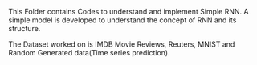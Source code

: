 This Folder contains Codes to understand and implement Simple RNN. A simple model is developed to understand the concept of RNN and its structure. 

The Dataset worked on is IMDB Movie Reviews, Reuters, MNIST and Random Generated data(Time series prediction).
